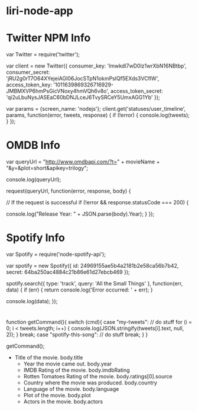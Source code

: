 # liri-node-app

# Twitter NPM Info
var Twitter = require('twitter');
 
var client = new Twitter({
  consumer_key: 'lmwkdI7wD0lz1wrXbN16NBtbp',
  consumer_secret: 'jRU2g0rT7O64XYejeiAGI06JocSTpN1okmPslQf5EXds3VCfIW',
  access_token_key: '1011639869326716929-JMBMXVP6hmPsGicVNoxy4hmVQh6v8o',
  access_token_secret: 'qi2uLbuNysJASEaC60bDNJLceJ6TvySRCeY5UmxAGG1Yb'
});
 
var params = {screen_name: 'nodejs'};
client.get('statuses/user_timeline', params, function(error, tweets, response) {
  if (!error) {
    console.log(tweets);
  }
});

# OMDB Info
var queryUrl = "http://www.omdbapi.com/?t=" + movieName + "&y=&plot=short&apikey=trilogy";

console.log(queryUrl);

request(queryUrl, function(error, response, body) {

  // If the request is successful
  if (!error && response.statusCode === 200) {
    
   console.log("Release Year: " + JSON.parse(body).Year);
  }
});
# Spotify Info
var Spotify = require('node-spotify-api');
 
var spotify = new Spotify({
  id: 24969155ae5b4a2181b2e58ca56b7b42,
  secret: 64ba250ac4884c21b86e61d27ebcb469
});
 
spotify.search({ type: 'track', query: 'All the Small Things' }, function(err, data) {
  if (err) {
    return console.log('Error occurred: ' + err);
  }
 
console.log(data); 
});


#

function getCommand(){
    switch (cmd){
        case "my-tweets":
        // do stuff
        for (i = 0; i < tweets.length; i++) {
       console.log(JSON.stringify(tweets[i].text, null, 2));
    }
        break;
        case "spotify-this-song":
        // do stuff
        break;
    }
}

getCommand();




* Title of the movie. body.title
   * Year the movie came out. body.year
   * IMDB Rating of the movie. body.imdbRating
   * Rotten Tomatoes Rating of the movie. body.ratings[0].source
   * Country where the movie was produced. body.country
   * Language of the movie. body.language
   * Plot of the movie. body.plot
   * Actors in the movie. body.actors
